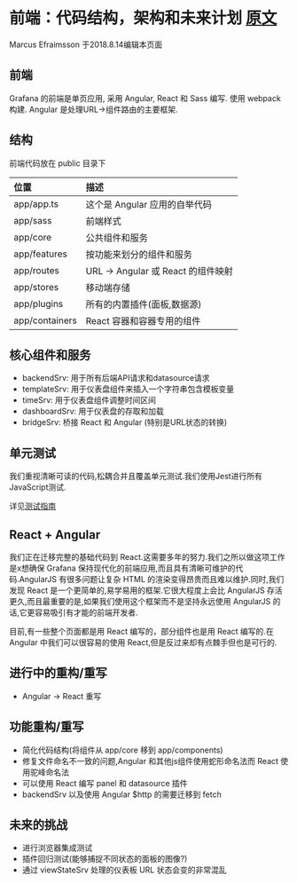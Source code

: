 # 前端：代码结构，架构和未来计划 [原文](https://github.com/grafana/grafana/wiki/Frontend:-Code-structure,-architecture-and-plans-for-the-future)
Marcus Efraimsson 于2018.8.14编辑本页面

## 前端
Grafana 的前端是单页应用, 采用 Angular, React 和 Sass 编写. 使用 webpack 构建. Angular 是处理URL->组件路由的主要框架.

## 结构
前端代码放在 public 目录下

| 位置 | 描述 |
| :------ | :------ |
| app/app.ts | 这个是 Angular 应用的自举代码 |
| app/sass | 前端样式 |
| app/core | 公共组件和服务 |
| app/features | 按功能来划分的组件和服务 |
| app/routes | URL -> Angular 或 React 的组件映射 |
| app/stores | 移动端存储 |
| app/plugins | 所有的内置插件(面板,数据源) |
| app/containers | React 容器和容器专用的组件 |

## 核心组件和服务
- backendSrv: 用于所有后端API请求和datasource请求
- templateSrv: 用于仪表盘组件来插入一个字符串包含模板变量
- timeSrv: 用于仪表盘组件调整时间区间
- dashboardSrv: 用于仪表盘的存取和加载
- bridgeSrv: 桥接 React 和 Angular (特别是URL状态的转换)
  
## 单元测试
我们重视清晰可读的代码,松耦合并且覆盖单元测试.我们使用Jest进行所有JavaScript测试.

详见[测试指南](https://github.com/grafana/grafana/wiki/Frontend-Test-Guidelines)

## React + Angular
我们正在迁移完整的基础代码到 React.这需要多年的努力.我们之所以做这项工作是x想确保 Grafana 保持现代化的前端应用,而且具有清晰可维护的代码.AngularJS 有很多问题让复杂 HTML 的渲染变得昂贵而且难以维护.同时,我们发现 React 是一个更简单的,易学易用的框架.它很大程度上会比 AngularJS 存活更久,而且最重要的是,如果我们使用这个框架而不是坚持永远使用 AngularJS 的话,它更容易吸引有才能的前端开发者.

目前,有一些整个页面都是用 React 编写的，部分组件也是用 React 编写的.在 Angular 中我们可以很容易的使用 React,但是反过来却有点棘手但也是可行的. 

## 进行中的重构/重写
- Angular -> React 重写

## 功能重构/重写
- 简化代码结构(将组件从 app/core 移到 app/components)
- 修复文件命名不一致的问题,Angular 和其他js组件使用蛇形命名法而 React 使用驼峰命名法
- 可以使用 React 编写 panel 和 datasource 插件 
- backendSrv 以及使用 Angular $http 的需要迁移到 fetch

## 未来的挑战
- 进行浏览器集成测试
- 插件回归测试(能够捕捉不同状态的面板的图像?)
- 通过 viewStateSrv 处理的仪表板 URL 状态会变的非常混乱

